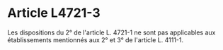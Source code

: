 # Article L4721-3

Les dispositions du 2° de l'article L. 4721-1 ne sont pas applicables aux établissements mentionnés aux 2° et 3° de l'article L. 4111-1.